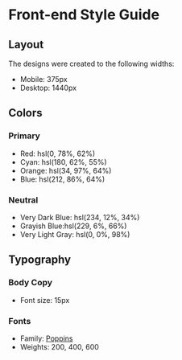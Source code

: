 # Front-end Style Guide

## Layout

The designs were created to the following widths:

- Mobile: 375px
- Desktop: 1440px

## Colors

### Primary

- Red: hsl(0, 78%, 62%)
- Cyan: hsl(180, 62%, 55%)
- Orange: hsl(34, 97%, 64%)
- Blue: hsl(212, 86%, 64%)

### Neutral

- Very Dark Blue: hsl(234, 12%, 34%)
- Grayish Blue:hsl(229, 6%, 66%) 
- Very Light Gray: hsl(0, 0%, 98%)

## Typography

### Body Copy

- Font size: 15px

### Fonts

- Family: [Poppins](https://fonts.google.com/specimen/Poppins)
- Weights: 200, 400, 600
